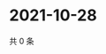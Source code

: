 # 2021-10-28

共 0 条

<!-- BEGIN WEIBO -->
<!-- 最后更新时间 Thu Oct 28 2021 04:00:39 GMT+0800 (China Standard Time) -->

<!-- END WEIBO -->
